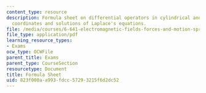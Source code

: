 ```yaml
---
content_type: resource
description: Formula sheet on differential operators in cylindrical and spherical
  coordinates and solutions of Laplace's equations.
file: /media/courses/6-641-electromagnetic-fields-forces-and-motion-spring-2005/823f000aa993fdcc57293215f6d2dc52_formulasheet.pdf
file_type: application/pdf
learning_resource_types:
- Exams
ocw_type: OCWFile
parent_title: Exams
parent_type: CourseSection
resourcetype: Document
title: Formula Sheet
uid: 823f000a-a993-fdcc-5729-3215f6d2dc52
---
```

